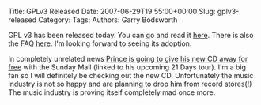 Title: GPLv3 Released
Date: 2007-06-29T19:55:00+00:00
Slug: gplv3-released
Category: 
Tags: 
Authors: Garry Bodsworth

GPL v3 has been released today.  You can go and read it <a href="http://gplv3.fsf.org/">here</a>.  There is also the FAQ <a href="http://www.gnu.org/licenses/gpl-faq.html">here</a>.  I'm looking forward to seeing its adoption.

In completely unrelated news <a href="http://business.guardian.co.uk/story/0,,2114557,00.html">Prince is going to give his new CD away for free</a> with the Sunday Mail (linked to his upcoming 21 Days tour).  I'm a big fan so I will definitely be checking out the new CD.  Unfortunately the music industry is not so happy and are planning to drop him from record stores(!)  The music industry is proving itself completely mad once more.
